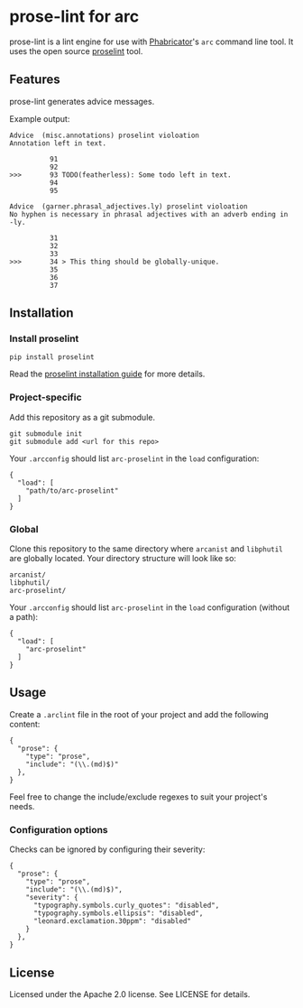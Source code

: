 # prose-lint for arc

prose-lint is a lint engine for use with [Phabricator](phabricator.org)'s `arc` command line tool.
It uses the open source [proselint](http://proselint.com/) tool.

## Features

prose-lint generates advice messages.

Example output:

    Advice  (misc.annotations) proselint violoation
    Annotation left in text.
    
              91 
              92 
    >>>       93 TODO(featherless): Some todo left in text.
              94 
              95 
              
    Advice  (garner.phrasal_adjectives.ly) proselint violoation
    No hyphen is necessary in phrasal adjectives with an adverb ending in -ly.
    
              31 
              32 
              33 
    >>>       34 > This thing should be globally-unique.
              35 
              36 
              37 

## Installation

### Install proselint

    pip install proselint

Read the [proselint installation guide](https://github.com/amperser/proselint#installation) for more
details.

### Project-specific

Add this repository as a git submodule.

    git submodule init
    git submodule add <url for this repo>

Your `.arcconfig` should list `arc-proselint` in the `load` configuration:

    {
      "load": [
        "path/to/arc-proselint"
      ]
    }

### Global

Clone this repository to the same directory where `arcanist` and `libphutil` are globally located.
Your directory structure will look like so:

    arcanist/
    libphutil/
    arc-proselint/

Your `.arcconfig` should list `arc-proselint` in the `load` configuration (without a path):

    {
      "load": [
        "arc-proselint"
      ]
    }

## Usage

Create a `.arclint` file in the root of your project and add the following content:

    {
      "prose": {
        "type": "prose",
        "include": "(\\.(md)$)"
      },
    }

Feel free to change the include/exclude regexes to suit your project's needs.

### Configuration options

Checks can be ignored by configuring their severity:

    {
      "prose": {
        "type": "prose",
        "include": "(\\.(md)$)",
        "severity": {
          "typography.symbols.curly_quotes": "disabled",
          "typography.symbols.ellipsis": "disabled",
          "leonard.exclamation.30ppm": "disabled"
        }
      },
    }

## License

Licensed under the Apache 2.0 license. See LICENSE for details.

